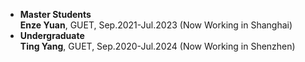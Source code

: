 - <strong>Master Students</strong>  <br>
  **Enze Yuan**, GUET, Sep.2021-Jul.2023 (Now Working in Shanghai)   <br>
 - <strong>Undergraduate</strong> <br>
  **Ting Yang**, GUET, Sep.2020-Jul.2024 (Now Working in Shenzhen)  <br>
